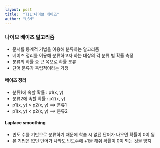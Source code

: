 ```yaml
---
layout: post
title:  "TIL:나이브 베이즈"
author: "LSM"
---
```

### 나이브 베이즈 알고리즘
- 문서를 통계적 기법을 이용해 분류하는 알고리즘
- 베이즈 정리를 이용해 분류하고자 하는 대상의 각 분류 별 확률 측정
- 분류의 확률 중 큰 쪽으로 확률 분류
- 단어 분류가 독립적이라는 가정


#### 베이즈 정리
- 분류1에 속할 확률 : p1(x, y)
- 분류2에 속할 확률 : p2(x, y)
- p1(x, y) > p2(x, y) ==> 분류1
- p1(x, y) < p2(x, y) ==> 분류2

#### Laplace smoothing
- 빈도 수를 기반으로 분류하기 때문에 학습 시 없던 단어가 나오면 확률이 0이 됨
- 본 기법은 없던 단어가 나와도 빈도수에 +1을 해줘 확률이 0이 되는 것을 방지


